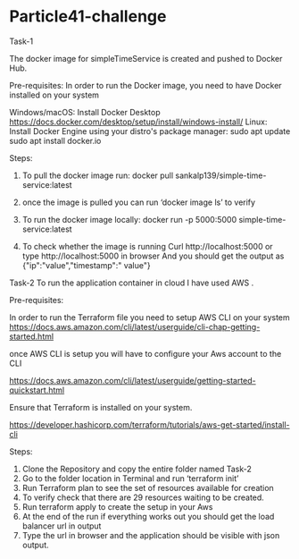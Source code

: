# Particle41-challenge
Task-1

The docker image for simpleTimeService is created and pushed to Docker Hub.

Pre-requisites:
In order to run the Docker image, you need to have Docker installed on your system

Windows/macOS: Install Docker Desktop https://docs.docker.com/desktop/setup/install/windows-install/
Linux: Install Docker Engine using your distro's package manager:
            sudo apt update
           sudo apt install docker.io  

Steps:

1.	To pull the docker image run:
                docker pull sankalp139/simple-time-service:latest

2.	once the image is pulled you can run ‘docker image ls’ to verify
    
3.	To run the docker image locally:
       docker run -p 5000:5000 simple-time-service:latest


4.	To check whether the image is running 
        Curl  http://localhost:5000 or type  http://localhost:5000 in browser
   And you should get the output as
{"ip":"value","timestamp":" value"}






Task-2
To run the application container in cloud I have used AWS .

Pre-requisites:

In order to run the Terraform file you need to setup AWS CLI on your system 
https://docs.aws.amazon.com/cli/latest/userguide/cli-chap-getting-started.html

once AWS CLI is setup you will have to configure your Aws account to the CLI

https://docs.aws.amazon.com/cli/latest/userguide/getting-started-quickstart.html 


Ensure that Terraform is installed on your system.

https://developer.hashicorp.com/terraform/tutorials/aws-get-started/install-cli


Steps:

1.	Clone the Repository and copy the entire folder named Task-2
2.	Go to the folder location in Terminal and run ‘terraform init’
3.	Run Terraform plan to see the set of resources available for creation
4.	To verify check that there are 29 resources waiting to be created.
5.	Run terraform apply to create the setup in your Aws
6.	At the end of the run if everything works  out you should get the load balancer url in output
7.	Type the url in browser and the application should be visible with json output.
